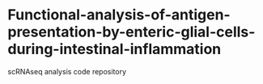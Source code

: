# Functional-analysis-of-antigen-presentation-by-enteric-glial-cells-during-intestinal-inflammation
scRNAseq analysis code repository
